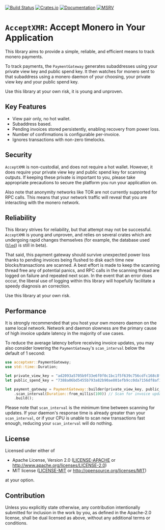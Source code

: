 [![Build Status](https://img.shields.io/github/workflow/status/busyboredom/acceptxmr/CI/main)](https://github.com/busyboredom/acceptxmr/actions/workflows/ci.yml)
[![Crates.io](https://img.shields.io/crates/v/acceptxmr.svg)](https://crates.io/crates/acceptxmr)
[![Documentation](https://docs.rs/acceptxmr/badge.svg)](https://docs.rs/acceptxmr)
[![MSRV](https://img.shields.io/badge/MSRV-1.56.0-blue)](https://blog.rust-lang.org/2021/10/21/Rust-1.56.0.html)

# `AcceptXMR`: Accept Monero in Your Application

This library aims to provide a simple, reliable, and efficient means to track monero payments.

To track payments, the `PaymentGateway` generates subaddresses using your private view key and
public spend key. It then watches for monero sent to that subaddress using a monero daemon of your
choosing, your private view key and your public spend key.

Use this library at your own risk, it is young and unproven.

## Key Features
* View pair only, no hot wallet.
* Subaddress based. 
* Pending invoices stored persistently, enabling recovery from power loss. 
* Number of confirmations is configurable per-invoice.
* Ignores transactions with non-zero timelocks.

## Security

`AcceptXMR` is non-custodial, and does not require a hot wallet. However, it does require your
private view key and public spend key for scanning outputs. If keeping these private is important
to you, please take appropriate precautions to secure the platform you run your application on.

Also note that anonymity networks like TOR are not currently supported for RPC calls. This
means that your network traffic will reveal that you are interacting with the monero network.

## Reliability

This library strives for reliability, but that attempt may not be successful. `AcceptXMR` is
young and unproven, and relies on several crates which are undergoing rapid changes themselves
(for example, the database used ([`Sled`](https://docs.rs/sled)) is still in beta).

That said, this payment gateway should survive unexpected power loss thanks to pending invoices
being flushed to disk each time new blocks/transactions are scanned. A best effort is made to keep
the scanning thread free any of potential panics, and RPC calls in the scanning thread are logged on
failure and repeated next scan. In the event that an error does occur, the liberal use of logging
within this library will hopefully facilitate a speedy diagnosis an correction.

Use this library at your own risk.

## Performance

It is strongly recommended that you host your own monero daemon on the same local network. Network
and daemon slowness are the primary cause of high invoice update latency in the majority of use
cases.

To reduce the average latency before receiving invoice updates, you may also consider lowering
the `PaymentGateway`'s `scan_interval` below the default of 1 second:
```rust
use acceptxmr::PaymentGateway;
use std::time::Duration;

let private_view_key = "ad2093a5705b9f33e6f0f0c1bc1f5f639c756cdfc168c8f2ac6127ccbdab3a03";
let public_spend_key = "7388a06bd5455b793a82b90ae801efb9cc0da7156df8af1d5800e4315cc627b4";

let payment_gateway = PaymentGateway::builder(private_view_key, public_spend_key)
    .scan_interval(Duration::from_millis(100)) // Scan for invoice updates every 100 ms.
    .build();
```

Please note that `scan_interval` is the minimum time between scanning for updates. If your
daemon's response time is already greater than your `scan_interval`, or if your CPU is unable to
scan new transactions fast enough, reducing your `scan_interval` will do nothing.

## License

Licensed under either of

 * Apache License, Version 2.0
   ([LICENSE-APACHE](LICENSE-APACHE) or http://www.apache.org/licenses/LICENSE-2.0)
 * MIT license
   ([LICENSE-MIT](LICENSE-MIT) or http://opensource.org/licenses/MIT)

at your option.

## Contribution

Unless you explicitly state otherwise, any contribution intentionally submitted
for inclusion in the work by you, as defined in the Apache-2.0 license, shall be
dual licensed as above, without any additional terms or conditions.
